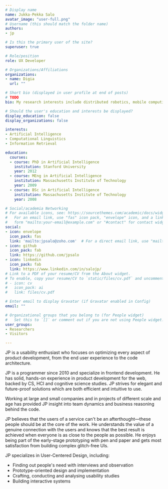 ```yaml
---
# Display name
name: Jukka-Pekka Salo
avatar_image: "user-full.png"
# Username (this should match the folder name)
authors:
- jp

# Is this the primary user of the site?
superuser: true

# Role/position
role: UX Developer

# Organizations/Affiliations
organizations:
- name: Digia
  url: ""

# Short bio (displayed in user profile at end of posts)
# TODO
bio: My research interests include distributed robotics, mobile computing and programmable matter.

# Should the user's education and interests be displayed?
display_education: false
display_organizations: false

interests:
- Artificial Intelligence
- Computational Linguistics
- Information Retrieval

education:
  courses:
  - course: PhD in Artificial Intelligence
    institution: Stanford University
    year: 2012
  - course: MEng in Artificial Intelligence
    institution: Massachusetts Institute of Technology
    year: 2009
  - course: BSc in Artificial Intelligence
    institution: Massachusetts Institute of Technology
    year: 2008

# Social/academia Networking
# For available icons, see: https://sourcethemes.com/academic/docs/widgets/#icons
#   For an email link, use "fas" icon pack, "envelope" icon, and a link in the
#   form "mailto:your-email@example.com" or "#contact" for contact widget.
social:
- icon: envelope
  icon_pack: fas
  link: 'mailto:jpsalo@zoho.com'  # For a direct email link, use "mailto:test@example.org".
- icon: github
  icon_pack: fab
  link: https://github.com/jpsalo
- icon: linkedin
  icon_pack: fab
  link: https://www.linkedin.com/in/salojp/
# Link to a PDF of your resume/CV from the About widget.
# To enable, copy your resume/CV to `static/files/cv.pdf` and uncomment the lines below.
# - icon: cv
#   icon_pack: ai
#   link: files/cv.pdf

# Enter email to display Gravatar (if Gravatar enabled in Config)
email: ""

# Organizational groups that you belong to (for People widget)
#   Set this to `[]` or comment out if you are not using People widget.
user_groups:
- Researchers
- Visitors

---
```


JP is a usability enthusiast who focuses on optimizing every aspect of product development, from the end user experience to the code architecture.

JP is a programmer since 2010 and specialize in frontend development. He has solid, hands-on experience in product development for the web, backed by CS, HCI and cognitive science studies. JP strives for elegant and future-proof solutions which are both efficient and intuitive to use.

Working at large and small companies and in projects of different scale and age has provided JP insight into team dynamics and business reasoning behind the code.

JP believes that the users of a service can't be an afterthought—these people should be at the core of the work. He understands the value of a genuine connection with the users and knows that the best result is achieved when everyone is as close to the people as possible. He enjoys being part of the early-stage prototyping with pen and paper and gets most satisfaction from building complex glitch-free UIs.

JP specializes in User-Centered Design, including:

- Finding out people's need with interviews and observation
- Prototype-oriented design and implementation
- Crafting, conducting and analysing usability studies
- Building interactive systems
